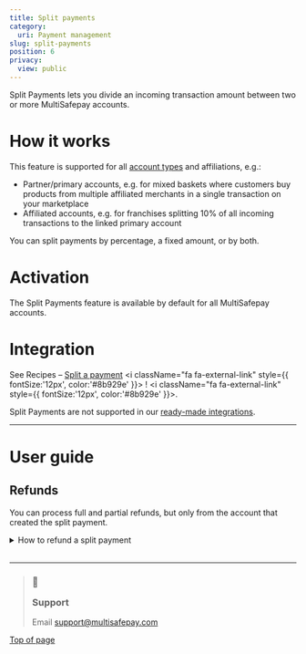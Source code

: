 ```yaml
---
title: Split payments
category:
  uri: Payment management
slug: split-payments
position: 6
privacy:
  view: public
---
```

Split Payments lets you divide an incoming transaction amount between two or more MultiSafepay accounts.

# How it works

This feature is supported for all [account types](/docs/create-account/) and affiliations, e.g.:

* Partner/primary accounts, e.g. for mixed baskets where customers buy products from multiple affiliated merchants in a single transaction on your marketplace
* Affiliated accounts, e.g. for franchises splitting 10% of all incoming transactions to the linked primary account

You can split payments by percentage, a fixed amount, or by both.

# Activation

The Split Payments feature is available by default for all MultiSafepay accounts.

# Integration

See Recipes – <a href="https://docs.multisafepay.com/recipes/split-a-payment" target="_blank">Split a payment</a> <i className="fa fa-external-link" style={{ fontSize:'12px', color:'#8b929e' }}></i> !<a href="https://cdnjs.cloudflare.com/ajax/libs/font-awesome/4.7.0/css/font-awesome.min.css" target="_blank"></a> <i className="fa fa-external-link" style={{ fontSize:'12px', color:'#8b929e' }}></i>.

Split Payments are not supported in our [ready-made integrations](/docs/our-integrations/).

***

# User guide

## Refunds

You can process full and partial refunds, but only from the account that created the split payment.

<details id="how-to-refund-split-payment">
  <summary>How to refund a split payment</summary>

  <br />

  1. Sign in to your <a href="https://merchant.multisafepay.com" target="_blank">MultiSafepay dashboard</a> <i className="fa fa-external-link" style={{ fontSize:'12px', color:'#8b929e' }}></i> !<a href="https://cdnjs.cloudflare.com/ajax/libs/font-awesome/4.7.0/css/font-awesome.min.css" target="_blank">external link icon</a> <i className="fa fa-external-link" style={{ fontSize:'12px', color:'#8b929e' }}></i>.
  2. Go to **Transactions** > **Transaction overview**, and then click the relevant transaction.
  3. On the **Transaction details** page, click **Refund**.
  4. Enter the amount you want to refund to the customer, and then click **Confirm refund**.\
     The <Glossary>transaction status</Glossary> changes to **Initialized**.
  5. [Cancel the refund](/docs/refund-payments/).

  When the transaction status changes to **Completed**, the refund has been processed correctly. The customer receives the refund in the bank account the transaction was originally paid from the next business day.
</details>

<br />

***

<blockquote className="callout callout_info">
    <h3 className="callout-heading false">
        <span className="callout-icon">💬</span>
        <p>Support</p>
    </h3>
    <p>Email <a href="mailto:support@multisafepay.com">support@multisafepay.com</a></p>
</blockquote>

[Top of page](#)
